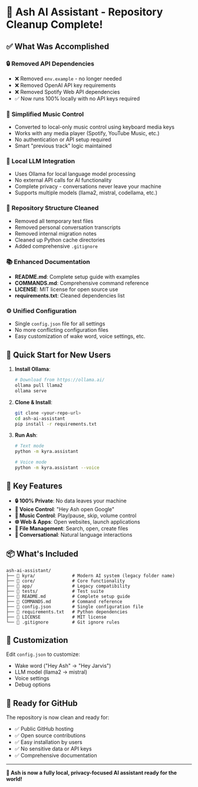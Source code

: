 # 🎉 Ash AI Assistant - Repository Cleanup Complete!

## ✅ What Was Accomplished

### 🔒 **Removed API Dependencies**
- ❌ Removed `env.example` - no longer needed
- ❌ Removed OpenAI API key requirements
- ❌ Removed Spotify Web API dependencies
- ✅ Now runs 100% locally with no API keys required

### 🎵 **Simplified Music Control**
- Converted to local-only music control using keyboard media keys
- Works with any media player (Spotify, YouTube Music, etc.)
- No authentication or API setup required
- Smart "previous track" logic maintained

### 🧠 **Local LLM Integration**
- Uses Ollama for local language model processing
- No external API calls for AI functionality
- Complete privacy - conversations never leave your machine
- Supports multiple models (llama2, mistral, codellama, etc.)

### 📁 **Repository Structure Cleaned**
- Removed all temporary test files
- Removed personal conversation transcripts
- Removed internal migration notes
- Cleaned up Python cache directories
- Added comprehensive `.gitignore`

### 📚 **Enhanced Documentation**
- **README.md**: Complete setup guide with examples
- **COMMANDS.md**: Comprehensive command reference
- **LICENSE**: MIT license for open source use
- **requirements.txt**: Cleaned dependencies list

### ⚙️ **Unified Configuration**
- Single `config.json` file for all settings
- No more conflicting configuration files
- Easy customization of wake word, voice settings, etc.

## 🚀 Quick Start for New Users

1. **Install Ollama**:
   ```bash
   # Download from https://ollama.ai/
   ollama pull llama2
   ollama serve
   ```

2. **Clone & Install**:
   ```bash
   git clone <your-repo-url>
   cd ash-ai-assistant
   pip install -r requirements.txt
   ```

3. **Run Ash**:
   ```bash
   # Text mode
   python -m kyra.assistant
   
   # Voice mode
   python -m kyra.assistant --voice
   ```

## 🎯 Key Features

- **🔒 100% Private**: No data leaves your machine
- **🎤 Voice Control**: "Hey Ash open Google" 
- **🎵 Music Control**: Play/pause, skip, volume control
- **🌐 Web & Apps**: Open websites, launch applications
- **📁 File Management**: Search, open, create files
- **💬 Conversational**: Natural language interactions

## 📦 What's Included

```
ash-ai-assistant/
├── 📁 kyra/              # Modern AI system (legacy folder name)
├── 📁 core/              # Core functionality  
├── 📁 app/               # Legacy compatibility
├── 📁 tests/             # Test suite
├── 📄 README.md          # Complete setup guide
├── 📄 COMMANDS.md        # Command reference
├── 📄 config.json        # Single configuration file
├── 📄 requirements.txt   # Python dependencies
├── 📄 LICENSE            # MIT license
└── 📄 .gitignore         # Git ignore rules
```

## 🔧 Customization

Edit `config.json` to customize:
- Wake word ("Hey Ash" → "Hey Jarvis")
- LLM model (llama2 → mistral)
- Voice settings
- Debug options

## 🤝 Ready for GitHub

The repository is now clean and ready for:
- ✅ Public GitHub hosting
- ✅ Open source contributions
- ✅ Easy installation by users
- ✅ No sensitive data or API keys
- ✅ Comprehensive documentation

---

**🎊 Ash is now a fully local, privacy-focused AI assistant ready for the world!** 